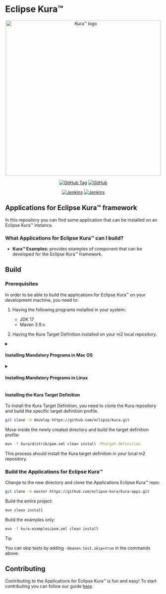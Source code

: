 Eclipse Kura™
=============

<p align="center">
<img src="https://eclipse.dev/kura/images/kura.png" alt="Kura™ logo" width="500"/>
</p>

<div align="center">

[![GitHub Tag](https://img.shields.io/github/v/tag/eclipse/kura?label=Latest%20Tag)](https://github.com/eclipse-kura/kura/tags)
[![GitHub](https://img.shields.io/github/license/eclipse/kura?label=License)](https://github.com/eclipse-kura/kura/blob/develop/LICENSE)

[![Jenkins](https://img.shields.io/jenkins/build?jobUrl=https:%2F%2Fci.eclipse.org%2Fkura%2Fjob%2Fmultibranch%2Fjob%2Fdevelop&label=Jenkins%20Build&logo=jenkins)](https://ci.eclipse.org/kura/job/multibranch/job/develop/)
[![Jenkins](https://img.shields.io/jenkins/tests?compact_message&failed_label=%E2%9D%8C&jobUrl=https:%2F%2Fci.eclipse.org%2Fkura%2Fjob%2Fmultibranch%2Fjob%2Fdevelop%2F&label=Jenkins%20CI&passed_label=%E2%9C%85&skipped_label=%E2%9D%95&logo=jenkins)](https://ci.eclipse.org/kura/job/multibranch/) <br/>
  
</div>

## Applications for Eclipse Kura™ framework
In this repository you can find some application that can be installed on an Eclipse Kura™ instance.

### What Applications for Eclipse Kura™ can I build?
* **Kura™ Examples:** provides examples of component that can be developed for the Eclipse Kura™ framework.

Build
-----

### Prerequisites

In order to be able to build the applications for Eclipse Kura™ on your development machine, you need to:

1.  Having the following programs installed in your system:
    * JDK 17
    * Maven 3.9.x

2. Having the Kura Target Definition installed on your m2 local repository.

<details>
<summary>

#### Installing Mandatory Programs in Mac OS 

</summary>

To install Java 17, download the JDK tar archive from the [Adoptium Project Repository](https://adoptium.net/en-GB/temurin/releases/?variant=openjdk8&jvmVariant=hotspot&version=17).

Once downloaded, copy the tar archive in `/Library/Java/JavaVirtualMachines/` and cd into it. Unpack the archive with the following command:

```bash
sudo tar -xzf <archive-name>.tar.gz
```

The tar archive can be deleted afterwards.

Depending on which terminal you are using, edit the profiles (.zshrc, .profile, .bash_profile) to contain:

```bash
export JAVA_HOME=/Library/Java/JavaVirtualMachines/<archive-name>/Contents/Home
```

Reload the terminal and run `java -version` to make sure it is installed correctly.

Using [Brew](https://brew.sh/) you can easily install Maven from the command line:

```bash
brew install maven@3.9
```
Run `mvn -version` to ensure that Maven has been added to the PATH. If Maven cannot be found, try running `brew link maven@3.9 --force` or manually add it to your path with:

```bash
export PATH="/usr/local/opt/maven@3.9/bin:$PATH"
```

</details>

<details>
<summary>

#### Installing Mandatory Programs in Linux

</summary>

For Java
```bash
sudo apt install openjdk-17-jdk
```
For Maven   

You can follow the tutorial from the official [Maven](http://maven.apache.org/install.html) site. Remember that you need to install the 3.9.x version.

</details>


#### Installing the Kura Target Definition

To install the Kura Target Definition, you need to clone the Kura repository and build the specific target definition profile.

```bash
git clone -b develop https://github.com/eclipse/kura.git
```

Move inside the newly created directory and build the target definition profile:

```bash
mvn -f kura/distrib/pom.xml clean install -Ptarget-definition
```

This process should install the Kura target definition in your local m2 repository.


### Build the Applications for Eclipse Kura™

Change to the new directory and clone the Applications Eclipse Kura™ repo:

```bash
git clone -b master https://github.com/eclipse-kura/kura-apps.git
```

Build the entire project:

```bash
mvn clean install
```

Build the examples only:

```bash
mvn -f kura-examples/pom.xml clean install
```

> [!TIP]
You can skip tests by adding `-Dmaven.test.skip=true` in the commands above.

Contributing
------------

Contributing to the Applications for Eclipse Kura™ is fun and easy! To start contributing you can follow our guide [here](CONTRIBUTING.md).
